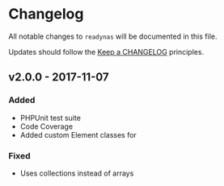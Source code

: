 # Changelog

All notable changes to `readynas` will be documented in this file.

Updates should follow the [Keep a CHANGELOG](http://keepachangelog.com) principles.

## v2.0.0 - 2017-11-07

### Added
- PHPUnit test suite
- Code Coverage
- Added custom Element classes for 

### Fixed
- Uses collections instead of arrays